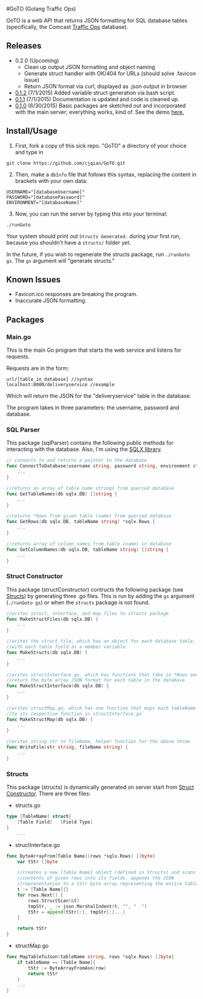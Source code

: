 #GoTO (Golang Traffic Ops)

GoTO is a web API that returns JSON formatting for SQL database tables (specifically, the Comcast [Traffic Ops](http://traffic-control-cdn.net/docs/latest/development/traffic_ops.html) database). 

## Releases
* 0.2.0 (Upcoming)
	* Clean up output JSON formatting and object naming
	* Generate struct handler with OK/404 for URLs (should solve .favicon issue)
	* Return JSON format via curl, displayed as .json output in browser
* [0.1.2](https://github.com/cjqian/GoTO/commit/e6a30c4010ebe15cf0e5adf01691a6f434484731) (7/1/2015) Added variable struct generation via bash script. 
* [0.1.1](https://github.com/cjqian/GoTO/commit/11914007c8ccd3d1d0eb039cc25abc1a8decfc34) (7/1/2015)
	Documentation is updated and code is cleaned up. 
* [0.1.0](https://github.com/cjqian/jsonserver/commit/be727ea8bb4597126c3171d9f809a0437833b9a5) (6/30/2015)
	Basic packages are sketched out and incorporated with the main server; everything
	works, kind of. See the demo [here.](https://www.dropbox.com/s/7u48ihlxkuytmxn/demo_presentation.pdf?dl=0)

## Install/Usage

1. First, fork a copy of this sick repo. "GoTO" a directory of your choice and type in

  ```
  git clone https://github.com/cjqian/GoTO.git
  ```
2. Then, make a `dbInfo` file that follows this syntax, 
	replacing the content in brackets with your own data:
  ```
  USERNAME="[databaseUsername]"
  PASSWORD="[databasePassword]"
  ENVIRONMENT="[databaseName]"
  ```

3. Now, you can run the server by typing this into your terminal:
  ```
  ./runGoto
  ```
  Your system should print out `Structs Generated.` during your first run, 
  because you shouldn't have a `structs/` folder yet. 

  In the future, if you wish to regenerate the structs package, run `./runGoto gs`. 
  The `gs` argument will "generate structs."

## Known Issues
* Favicon.ico responses are breaking the program.
* Inaccurate JSON formatting.

## Packages
### Main.go

This is the main Go program that starts the web service and listens for requests. 

Requests are in the form:
```
url/[table_in_database]	//syntax
localhost:8000/deliveryservice //example
```

Which will return the JSON for the "deliveryservice" table in the database.

The program takes in three parameters: the username, password and database. 

### SQL Parser

This package (sqlParser) contains the following public methods for interacting with the database. 
Also, I'm using the [SQLX library](http://jmoiron.github.io/sqlx/).

```go
// connects to and returns a pointer to the database
func ConnectToDatabase(username string, password string, environment string) sqlx.DB {
	...
}

//returns an array of table name strings from queried database
func GetTableNames(db sqlx.DB) []string {
	...
}

//returns *Rows from given table (name) from queried database
func GetRows(db sqlx.DB, tableName string) *sqlx.Rows {
	...
}

//returns array of column names from table (name) in database
func GetColumnNames(db sqlx.DB, tableName string) []string {
	...
} 
```

### Struct Constructor

This package (structConstructor) contructs the following package (see [Structs](https://github.com/cjqian/GoTO/#structs)) 
by generating three .go files. This is run by adding the `gs` argument (`./runGoto gs`) or when the `structs` package is not found.

```go
//writes struct, interface, and map files to structs package
func MakeStructFiles(db sqlx.DB) {
	...
}

//writes the struct file, which has an object for each database table, 
//with each table field as a member variable
func MakeStructs(db sqlx.DB) {
	...
}

//writes structInterface.go, which has functions that take in *Rows and
//return the byte array JSON format for each table in the database
func MakeStructInterface(db sqlx.DB) {
	...
}

//writes structMap.go, which has one function that maps each tableName string
//to its respective function in structInterface.go`
func MakeStructMap(db sqlx.DB) {
	...
}

//writes string str to fileName, helper function for the above three
func WriteFile(str string, fileName string) {
	...
}
```
### Structs

This package (structs) is dynamically generated on server start from [Struct Constructor](https://github.com/cjqian/GoTO/#struct-constructor). 
There are three files:
* structs.go
```go
type [TableName] struct{
	[Table Field]	[Field Type]
}
	...
```

* structInterface.go
```go
func ByteArrayFrom[Table Name](rows *sqlx.Rows) []byte{
	var tStr []byte

	//creates a new [Table Name] object (defined in Structs) and scans
	//contents of given rows into its fields. appends the JSON 
	//representation to a tStr byte array representing the entire table
	t := [Table Name]{}
	for rows.Next() {
		rows.StructScan(&t)
		tmpStr, _ := json.MarshalIndent(t, "", "  ")
		tStr = append(tStr[:], tmpStr[:]...)
	}

	return tStr
}
```

* structMap.go
```go
func MapTableToJson(tableName string, rows *sqlx.Rows) []byte{
	if tableName == [Table Name]{
		tStr := ByteArrayFromAsn(row)
		return tStr
	}
	...
}
```
